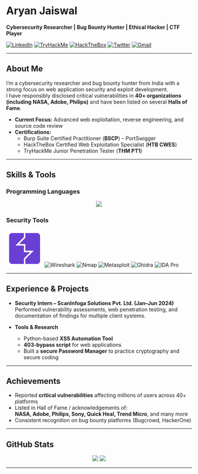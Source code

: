 # Aryan Jaiswal

**Cybersecurity Researcher&nbsp;| Bug Bounty Hunter&nbsp;| Ethical Hacker&nbsp;| CTF Player**

[![LinkedIn](https://img.shields.io/badge/LinkedIn-0077B5?style=for-the-badge&logo=linkedin&logoColor=white)](https://linkedin.com/in/aryan-jaiswal-57b42a218)
[![TryHackMe](https://img.shields.io/badge/TryHackMe-88CC14?style=for-the-badge&logo=tryhackme&logoColor=white)](https://tryhackme.com/p/NovA)
[![HackTheBox](https://img.shields.io/badge/HackTheBox-9FEF00?style=for-the-badge&logo=hackthebox&logoColor=black)](https://app.hackthebox.com/profile/679092)
[![Twitter](https://img.shields.io/badge/Twitter-1DA1F2?style=for-the-badge&logo=twitter&logoColor=white)](https://twitter.com/aryan351985)
[![Gmail](https://img.shields.io/badge/Gmail-D14836?style=for-the-badge&logo=gmail&logoColor=white)](mailto:aryan351985@gmail.com)

---

## About Me

I’m a cybersecurity researcher and bug bounty hunter from India with a strong focus on web application security and exploit development.  
I have responsibly disclosed critical vulnerabilities in **40+ organizations (including NASA, Adobe, Philips)** and have been listed on several **Halls of Fame**.

- **Current Focus:** Advanced web exploitation, reverse engineering, and source code review  
- **Certifications:**  
  - Burp Suite Certified Practitioner (**BSCP**) – PortSwigger  
  - HackTheBox Certified Web Exploitation Specialist (**HTB CWES**)  
  - TryHackMe Junior Penetration Tester (**THM PT1**)  

---

## Skills & Tools

### Programming Languages
<div align="center">
    <img src="https://skillicons.dev/icons?i=python,javascript,cpp,php,dotnet,java,mysql,mongodb"/>
</div>

### Security Tools
![Burp Suite](https://raw.githubusercontent.com/nova-aryan/nova-aryan/refs/heads/main/icons8-burp-suite.svg)
![Wireshark](https://img.shields.io/badge/Wireshark-1679A7?style=for-the-badge&logo=wireshark&logoColor=white)
![Nmap](https://img.shields.io/badge/Nmap-0040FF?style=for-the-badge&logo=nmap&logoColor=white)
![Metasploit](https://img.shields.io/badge/Metasploit-2A2A2A?style=for-the-badge&logo=metasploit&logoColor=white)
![Ghidra](https://img.shields.io/badge/Ghidra-FF0000?style=for-the-badge&logo=ghidra&logoColor=white)
![IDA Pro](https://img.shields.io/badge/IDA_Pro-4B275F?style=for-the-badge&logo=ida&logoColor=white)

---

## Experience & Projects

- **Security Intern – ScanInfoga Solutions Pvt. Ltd. (Jan–Jun 2024)**  
  Performed vulnerability assessments, web penetration testing, and documentation of findings for multiple client systems.

- **Tools & Research**  
  - Python-based **XSS Automation Tool**  
  - **403-bypass script** for web applications  
  - Built a **secure Password Manager** to practice cryptography and secure coding

---

## Achievements

- Reported **critical vulnerabilities** affecting millions of users across 40+ platforms  
- Listed in Hall of Fame / acknowledgements of:  
  **NASA, Adobe, Philips, Sony, Quick Heal, Trend Micro**, and many more  
- Consistent recognition on bug bounty platforms (Bugcrowd, HackerOne)

---

## GitHub Stats

<p align="center">
  <img width="48%" src="https://github-readme-stats.vercel.app/api?username=aryanjaiswal&show_icons=true&theme=radical&rank_icon=github" />
  <img width="48%" src="https://github-readme-streak-stats.herokuapp.com/?user=aryanjaiswal&theme=radical" />
</p>

---
